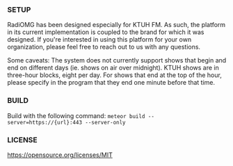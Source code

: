 ### SETUP ###

RadiOMG has been designed especially for KTUH FM. As such, the platform in its current implementation is coupled to the brand for which it was designed. If you're interested in using this platform for your own organization, please feel free to reach out to us with any questions. 

Some caveats: The system does not currently support shows that begin and end on different days (ie. shows on air over midnight). KTUH shows are in three-hour blocks, eight per day. For shows that end at the top of the hour, please specify in the program that they end one minute before that time.

### BUILD ###

Build with the following command:
`meteor build --server=https://{url}:443 --server-only`

### LICENSE ###

https://opensource.org/licenses/MIT

